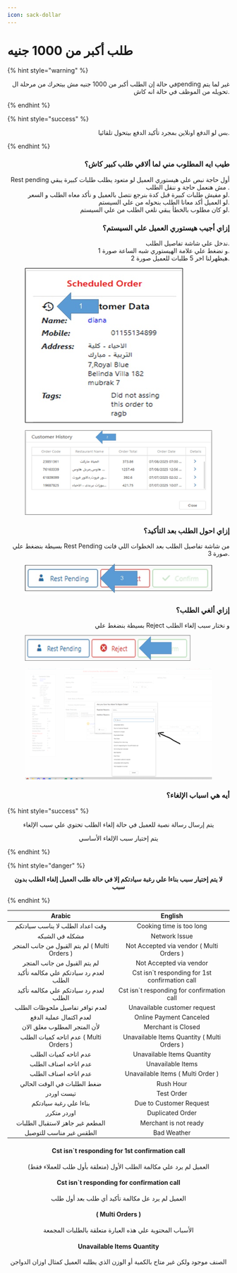 ```yaml
---
icon: sack-dollar
---
```


# طلب أكبر من 1000 جنيه

{% hint style="warning" %}
<p align="right">في حالة إن الطلب أكبر من 1000 جنيه مش بيتحرك من مرحلة الpending غير لما يتم تحويله من الموظف في حالة انه كاش.</p>
{% endhint %}

{% hint style="success" %}
<p align="right">بس لو الدفع اونلاين بمجرد تأكيد الدفع بيتحول تلقائيا.</p>
{% endhint %}

<h3 align="right">طيب ايه المطلوب مني لما ألاقي طلب كبير كاش؟</h3>

<p align="right">Rest pending أول حاجة نبص علي هيستوري العميل لو متعود يطلب طلبات كبيرة يبقي مش هنعمل حاجة و ننقل الطلب .
<br>لو مفيش طلبات كبيرة قبل كدة بنرجع نتصل بالعميل و نأكد معاه الطلب و السعر.
<br>لو العميل أكد معانا الطلب بنحوله من علي السيستم.
<br>لو كان مطلوب بالخطأ يبقي نلغي الطلب من علي السيستم.</p>

<h3 align="right">إزاي أجيب هيستوري العميل علي السيستم؟</h3>

<p align="right">ندخل علي شاشة تفاصيل الطلب.
<br>و نضغط علي علامة الهيستوري شبه الساعة صورة 1.
<br>هيظهرلنا اخر 5 طلبات للعميل صورة 2.</p>

<div><figure><img src=".gitbook/assets/Big Order1.jpg" alt=""><figcaption></figcaption></figure> <figure><img src=".gitbook/assets/Big Order2.jpg" alt=""><figcaption></figcaption></figure></div>

<h3 align="right">إزاي احول الطلب بعد التأكيد؟</h3>

<p align="right">بسيطة بنضغط علي Rest Pending من شاشة تفاصيل الطلب بعد الخطوات اللي فاتت صورة 3.</p>

<figure><img src=".gitbook/assets/Big Order3.jpg" alt=""><figcaption></figcaption></figure>

<h3 align="right">إزاي ألغي الطلب؟</h3>

<p align="right">بسيطة بنضغط علي Reject و نختار سبب إلغاء الطلب</p>

<figure><img src=".gitbook/assets/Reject1.jpg" alt="" width="375"><figcaption></figcaption></figure>

<figure><img src=".gitbook/assets/rejected 2.png" alt=""><figcaption></figcaption></figure>

<h3 align="right">أيه هي اسباب الإلغاء؟</h3>

{% hint style="success" %}
<p align="center">يتم إرسال رسالة نصية للعميل في حالة إلغاء الطلب تحتوي علي سبب الإلغاء</p>

<p align="center">يتم إختيار سبب الإلغاء الأساسي</p>
{% endhint %}

{% hint style="danger" %}
<p align="center"><strong>لا يتم إختيار سبب بناءا علي رغبة سيادتكم إلا في حالة طلب العميل إلغاء الطلب بدون سبب</strong></p>
{% endhint %}

<table><thead><tr><th width="361.9090576171875" align="center">Arabic</th><th width="376.0909423828125" align="center">English</th></tr></thead><tbody><tr><td align="center">وقت اعداد الطلب لا يناسب سيادتكم</td><td align="center">Cooking time is too long</td></tr><tr><td align="center">مشكله في الشبكه</td><td align="center">Network Issue</td></tr><tr><td align="center">لم يتم القبول من جانب المتجر ( Multi Orders )</td><td align="center">Not Accepted via vendor ( Multi Orders )</td></tr><tr><td align="center">لم يتم القبول من جانب المتجر</td><td align="center">Not Accepted via vendor</td></tr><tr><td align="center">لعدم رد سيادتكم علي مكالمه تأكيد الطلب</td><td align="center">Cst isn`t responding for 1st confirmation call</td></tr><tr><td align="center">لعدم رد سيادتكم علي مكالمه تأكيد الطلب</td><td align="center">Cst isn`t responding for confirmation call</td></tr><tr><td align="center">لعدم توافر تفاصيل ملحوظات الطلب</td><td align="center">Unavailable customer request</td></tr><tr><td align="center">لعدم اكتمال عملية الدفع</td><td align="center">Online Payment Canceled</td></tr><tr><td align="center">لأن المتجر المطلوب مغلق الان</td><td align="center">Merchant is Closed</td></tr><tr><td align="center">عدم اتاحه كميات الطلب ( Multi Orders )</td><td align="center">Unavailable Items Quantity ( Multi Orders )</td></tr><tr><td align="center">عدم اتاحه كميات الطلب</td><td align="center">Unavailable Items Quantity</td></tr><tr><td align="center">عدم اتاحه اصناف الطلب</td><td align="center">Unavailable Items</td></tr><tr><td align="center">عدم اتاحه اصناف الطلب</td><td align="center">Unavailable Items ( Multi Order )</td></tr><tr><td align="center">ضغط الطلبات في الوقت الحالي</td><td align="center">Rush Hour</td></tr><tr><td align="center">تيست اوردر</td><td align="center">Test Order</td></tr><tr><td align="center">بناءا علي رغبة سيادتكم</td><td align="center">Due to Customer Request</td></tr><tr><td align="center">اوردر متكرر</td><td align="center">Duplicated Order</td></tr><tr><td align="center">المطعم غير جاهز لاستقبال الطلبات</td><td align="center">Merchant is not ready</td></tr><tr><td align="center">الطقس غير مناسب للتوصيل</td><td align="center">Bad Weather</td></tr></tbody></table>

<h4 align="center">Cst isn`t responding for 1st confirmation call</h4>

<p align="center">العميل لم يرد علي مكالمة الطلب الأول (متعلقة بأول طلب للعملاء فقط)</p>

<h4 align="center">Cst isn`t responding for confirmation call</h4>

<p align="center">العميل لم يرد عل مكالمة تأكيد أي طلب بعد أول طلب</p>

<h4 align="center">( Multi Orders )</h4>

<p align="center">الأسباب المحتوية علي هذه العبارة متعلقة بالطلبات المجمعة</p>

<h4 align="center">Unavailable Items Quantity</h4>

<p align="center">الصنف موجود ولكن غير متاح بالكمية أو الوزن الذي يطلبه العميل كمثال اوزان الدواجن</p>
